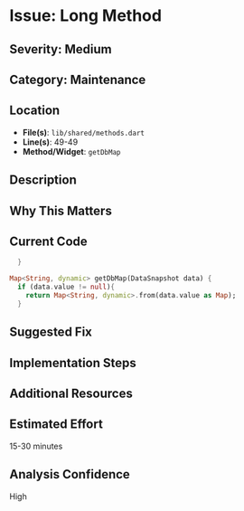 # Issue: Long Method

## Severity: Medium

## Category: Maintenance

## Location
- **File(s)**: `lib/shared/methods.dart`
- **Line(s)**: 49-49
- **Method/Widget**: `getDbMap`

## Description


## Why This Matters


## Current Code
```dart
  }

Map<String, dynamic> getDbMap(DataSnapshot data) {
  if (data.value != null){
    return Map<String, dynamic>.from(data.value as Map);
  }
```

## Suggested Fix


## Implementation Steps


## Additional Resources


## Estimated Effort
15-30 minutes

## Analysis Confidence
High
